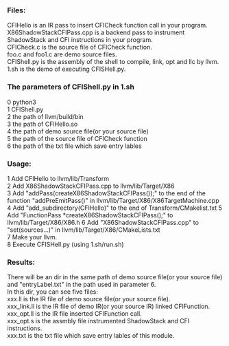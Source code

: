 ### Files:
CFIHello is an IR pass to insert CFICheck function call in your program.  
X86ShadowStackCFIPass.cpp is a backend pass to instrument ShadowStack and CFI instructions in your program.  
CFICheck.c is the source file of CFICheck function.  
foo.c and foo1.c are demo source files.  
CFIShell.py is the assembly of the shell to compile, link, opt and llc by llvm.  
1.sh is the demo of executing CFISHell.py.  

### The parameters of CFIShell.py in 1.sh
0 python3  
1 CFIShell.py  
2 the path of llvm/build/bin  
3 the path of CFIHello.so  
4 the path of demo source file(or your source file)  
5 the path of the source file of CFICheck function  
6 the path of the txt file which save entry lables  


### Usage:
1 Add CFIHello to llvm/lib/Transform  
2 Add X86ShadowStackCFIPass.cpp to llvm/lib/Target/X86  
3 Add "addPass(createX86ShadowStackCFIPass());" to the end of the function "addPreEmitPass()" in llvm/lib/Target/X86/X86TargetMachine.cpp  
4 Add "add_subdirectory(CFIHello)" to the end of Transform/CMakelist.txt
5 Add "FunctionPass *createX86ShadowStackCFIPass();" to llvm/lib/Target/X86/X86.h
6 Add "X86ShadowStackCFIPass.cpp" to "set(sources...)" in llvm/lib/Target/X86/CMakeLists.txt  
7 Make your llvm.  
8 Execute CFISHell.py (using 1.sh/run.sh)

### Results:
There will be an dir in the same path of demo source file(or your source file) and "entryLabel.txt" in the path used in parameter 6.  
In this dir, you can see five files:  
xxx.ll is the IR file of demo source file(or your source file).  
xxx_link.ll is the IR file of demo IR(or your source IR) linked CFIFunction.  
xxx_opt.ll is the IR file inserted CFIFunction call.  
xxx_opt.s is the assmbly file instrumented ShadowStack and CFI instructions.  
xxx.txt is the txt file which save entry lables of this module.  
